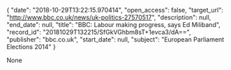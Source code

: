 {
  "date": "2018-10-29T13:22:15.970414", 
  "open_access": false, 
  "target_url": "http://www.bbc.co.uk/news/uk-politics-27570517", 
  "description": null, 
  "end_date": null, 
  "title": "BBC:  Labour making progress, says Ed Miliband", 
  "record_id": "20181029T132215/SfGkVGhbm8sT+1evca3/dA==", 
  "publisher": "bbc.co.uk", 
  "start_date": null, 
  "subject": "European Parliament Elections 2014"
}

None